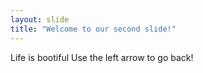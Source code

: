 ```yaml
---
layout: slide
title: "Welcome to our second slide!"
---
```

Life is bootiful
Use the left arrow to go back!
